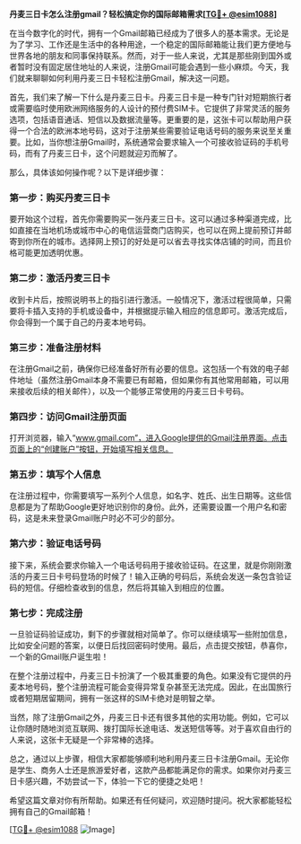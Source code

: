 **丹麦三日卡怎么注册gmail？轻松搞定你的国际邮箱需求[[TG💪+ @esim1088](https://t.me/s/esim1088)]**

在当今数字化的时代，拥有一个Gmail邮箱已经成为了很多人的基本需求。无论是为了学习、工作还是生活中的各种用途，一个稳定的国际邮箱能让我们更方便地与世界各地的朋友和同事保持联系。然而，对于一些人来说，尤其是那些刚到国外或者暂时没有固定居住地址的人来说，注册Gmail可能会遇到一些小麻烦。今天，我们就来聊聊如何利用丹麦三日卡轻松注册Gmail，解决这一问题。

首先，我们来了解一下什么是丹麦三日卡。丹麦三日卡是一种专门针对短期旅行者或需要临时使用欧洲网络服务的人设计的预付费SIM卡。它提供了非常灵活的服务选项，包括语音通话、短信以及数据流量等。更重要的是，这张卡可以帮助用户获得一个合法的欧洲本地号码，这对于注册某些需要验证电话号码的服务来说至关重要。比如，当你想注册Gmail时，系统通常会要求输入一个可接收验证码的手机号码，而有了丹麦三日卡，这个问题就迎刃而解了。

那么，具体该如何操作呢？以下是详细步骤：

### 第一步：购买丹麦三日卡

要开始这个过程，首先你需要购买一张丹麦三日卡。这可以通过多种渠道完成，比如直接在当地机场或城市中心的电信运营商门店购买，也可以在网上提前预订并邮寄到你所在的城市。选择网上预订的好处是可以省去寻找实体店铺的时间，而且价格可能更加透明优惠。

### 第二步：激活丹麦三日卡

收到卡片后，按照说明书上的指引进行激活。一般情况下，激活过程很简单，只需要将卡插入支持的手机或设备中，并根据提示输入相应的信息即可。激活完成后，你会得到一个属于自己的丹麦本地号码。

### 第三步：准备注册材料

在注册Gmail之前，确保你已经准备好所有必要的信息。这包括一个有效的电子邮件地址（虽然注册Gmail本身不需要已有邮箱，但如果你有其他常用邮箱，可以用来接收后续的相关邮件），以及一个能够正常使用的丹麦三日卡号码。

### 第四步：访问Gmail注册页面

打开浏览器，输入“www.gmail.com”，进入Google提供的Gmail注册界面。点击页面上的“创建账户”按钮，开始填写相关信息。

### 第五步：填写个人信息

在注册过程中，你需要填写一系列个人信息，如名字、姓氏、出生日期等。这些信息都是为了帮助Google更好地识别你的身份。此外，还需要设置一个用户名和密码，这是未来登录Gmail账户时必不可少的部分。

### 第六步：验证电话号码

接下来，系统会要求你输入一个电话号码用于接收验证码。在这里，就是你刚刚激活的丹麦三日卡号码登场的时候了！输入正确的号码后，系统会发送一条包含验证码的短信。仔细检查收到的信息，然后将其输入到相应的位置。

### 第七步：完成注册

一旦验证码验证成功，剩下的步骤就相对简单了。你可以继续填写一些附加信息，比如安全问题的答案，以便日后找回密码时使用。最后，点击提交按钮，恭喜你，一个新的Gmail账户诞生啦！

在整个注册过程中，丹麦三日卡扮演了一个极其重要的角色。如果没有它提供的丹麦本地号码，整个注册流程可能会变得异常复杂甚至无法完成。因此，在出国旅行或者短期居留期间，拥有一张这样的SIM卡绝对是明智之举。

当然，除了注册Gmail之外，丹麦三日卡还有很多其他的实用功能。例如，它可以让你随时随地浏览互联网、拨打国际长途电话、发送短信等等。对于喜欢自由行的人来说，这张卡无疑是一个非常棒的选择。

总之，通过以上步骤，相信大家都能够顺利地利用丹麦三日卡注册Gmail。无论你是学生、商务人士还是旅游爱好者，这款产品都能满足你的需求。如果你对丹麦三日卡感兴趣，不妨尝试一下，体验一下它的便捷之处吧！

希望这篇文章对你有所帮助。如果还有任何疑问，欢迎随时提问。祝大家都能轻松拥有自己的Gmail邮箱！

[[TG💪+ @esim1088](https://t.me/s/esim1088) ![Image](https://i.postimg.cc/4NQfJmqS/Snipaste-2025-05-13-00-14-12.png)]